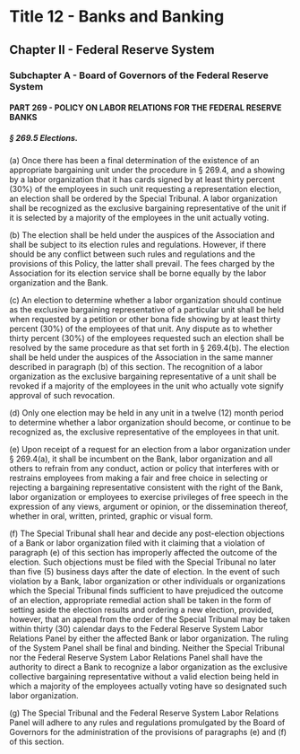 
# Title 12 - Banks and Banking
## Chapter II - Federal Reserve System
### Subchapter A - Board of Governors of the Federal Reserve System
#### PART 269 - POLICY ON LABOR RELATIONS FOR THE FEDERAL RESERVE BANKS
##### § 269.5 Elections.

(a) Once there has been a final determination of the existence of an appropriate bargaining unit under the procedure in § 269.4, and a showing by a labor organization that it has cards signed by at least thirty percent (30%) of the employees in such unit requesting a representation election, an election shall be ordered by the Special Tribunal. A labor organization shall be recognized as the exclusive bargaining representative of the unit if it is selected by a majority of the employees in the unit actually voting.

(b) The election shall be held under the auspices of the Association and shall be subject to its election rules and regulations. However, if there should be any conflict between such rules and regulations and the provisions of this Policy, the latter shall prevail. The fees charged by the Association for its election service shall be borne equally by the labor organization and the Bank.

(c) An election to determine whether a labor organization should continue as the exclusive bargaining representative of a particular unit shall be held when requested by a petition or other bona fide showing by at least thirty percent (30%) of the employees of that unit. Any dispute as to whether thirty percent (30%) of the employees requested such an election shall be resolved by the same procedure as that set forth in § 269.4(b). The election shall be held under the auspices of the Association in the same manner described in paragraph (b) of this section. The recognition of a labor organization as the exclusive bargaining representative of a unit shall be revoked if a majority of the employees in the unit who actually vote signify approval of such revocation.

(d) Only one election may be held in any unit in a twelve (12) month period to determine whether a labor organization should become, or continue to be recognized as, the exclusive representative of the employees in that unit.

(e) Upon receipt of a request for an election from a labor organization under § 269.4(a), it shall be incumbent on the Bank, labor organization and all others to refrain from any conduct, action or policy that interferes with or restrains employees from making a fair and free choice in selecting or rejecting a bargaining representative consistent with the right of the Bank, labor organization or employees to exercise privileges of free speech in the expression of any views, argument or opinion, or the dissemination thereof, whether in oral, written, printed, graphic or visual form.

(f) The Special Tribunal shall hear and decide any post-election objections of a Bank or labor organization filed with it claiming that a violation of paragraph (e) of this section has improperly affected the outcome of the election. Such objections must be filed with the Special Tribunal no later than five (5) business days after the date of election. In the event of such violation by a Bank, labor organization or other individuals or organizations which the Special Tribunal finds sufficient to have prejudiced the outcome of an election, appropriate remedial action shall be taken in the form of setting aside the election results and ordering a new election, provided, however, that an appeal from the order of the Special Tribunal may be taken within thirty (30) calendar days to the Federal Reserve System Labor Relations Panel by either the affected Bank or labor organization. The ruling of the System Panel shall be final and binding. Neither the Special Tribunal nor the Federal Reserve System Labor Relations Panel shall have the authority to direct a Bank to recognize a labor organization as the exclusive collective bargaining representative without a valid election being held in which a majority of the employees actually voting have so designated such labor organization.

(g) The Special Tribunal and the Federal Reserve System Labor Relations Panel will adhere to any rules and regulations promulgated by the Board of Governors for the administration of the provisions of paragraphs (e) and (f) of this section.
